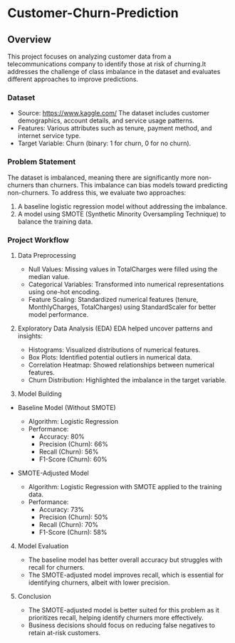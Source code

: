 # Customer-Churn-Prediction
## Overview
 This project focuses on analyzing customer data from a telecommunications company to identify those at risk of churning.It addresses the challenge of class imbalance in the dataset and evaluates different approaches to improve predictions.

### Dataset
* Source: https://www.kaggle.com/  The dataset includes customer demographics, account details, and service usage patterns.
* Features: Various attributes such as tenure, payment method, and internet service type.
* Target Variable: Churn (binary: 1 for churn, 0 for no churn).

### Problem Statement
The dataset is imbalanced, meaning there are significantly more non-churners than churners. This imbalance can bias models toward predicting non-churners. To address this, we evaluate two approaches:
1. A baseline logistic regression model without addressing the imbalance.
2. A model using SMOTE (Synthetic Minority Oversampling Technique) to balance the training data.

### Project Workflow
1. Data Preprocessing
    * Null Values: Missing values in TotalCharges were filled using the median value.
    * Categorical Variables: Transformed into numerical representations using one-hot encoding.
    * Feature Scaling: Standardized numerical features (tenure, MonthlyCharges, TotalCharges) using StandardScaler for better model performance.

2. Exploratory Data Analysis (EDA)
EDA helped uncover patterns and insights:
    * Histograms: Visualized distributions of numerical features.
    * Box Plots: Identified potential outliers in numerical data.
    * Correlation Heatmap: Showed relationships between numerical features.
    * Churn Distribution: Highlighted the imbalance in the target variable.

3. Model Building
 * Baseline Model (Without SMOTE)
    * Algorithm: Logistic Regression
    * Performance:
      * Accuracy: 80%
      * Precision (Churn): 66%
      * Recall (Churn): 56%
      * F1-Score (Churn): 60%

 * SMOTE-Adjusted Model
    * Algorithm: Logistic Regression with SMOTE applied to the training data.
    * Performance:
      * Accuracy: 73%
      * Precision (Churn): 50%
      * Recall (Churn): 70%
      * F1-Score (Churn): 58%
                
4. Model Evaluation
   * The baseline model has better overall accuracy but struggles with recall for churners.
   * The SMOTE-adjusted model improves recall, which is essential for identifying churners, albeit with lower precision.
     
5. Conclusion
   * The SMOTE-adjusted model is better suited for this problem as it prioritizes recall, helping identify churners more effectively.
   * Business decisions should focus on reducing false negatives to retain at-risk customers.
